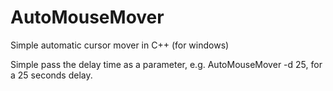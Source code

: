 # AutoMouseMover
Simple automatic cursor mover in C++ (for windows)

Simple pass the delay time as a parameter, e.g. AutoMouseMover -d 25, for a 25 seconds delay.
